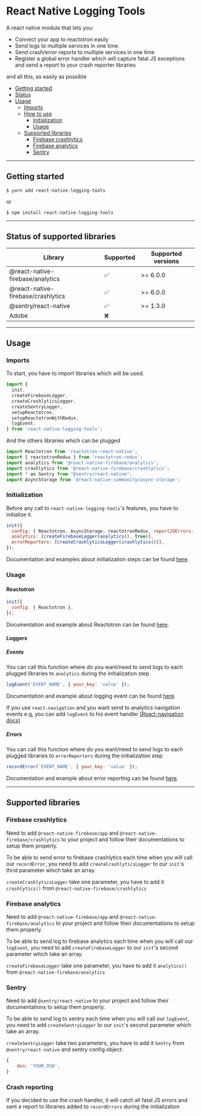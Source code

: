 # React Native Logging Tools

A react native module that lets you:
 - Connect your app to reactotron easily
 - Send logs to multiple services in one time
 - Send crash/error reports to multiple services in one time
 - Register a global error handler which will capture fatal JS exceptions and send a report to your crash reporter libraries

and all this, as easily as possible

- [Getting started](#getting-started)
- [Status](#status)
- [Usage](#usage)
    - [Imports](#imports)
    - [How to use](#how-to-use)
        - [Initialization](#initialization)
        - [Usage](#usage)
    - [Supported libraries](#supported-libraries)
        - [Firebase crashlytics](#firebase-crashlytics)
        - [Firebase analytics](#firebase-analytics)
        - [Sentry](#sentry)

---

## Getting started

`$ yarn add react-native-logging-tools`

or

`$ npm install react-native-logging-tools`

---

## Status of supported libraries

|Library             |Supported        |Supported versions
|----------------|-------------|-------------|
|@react-native-firebase/analytics|:white_check_mark:| \>= 6.0.0
|@react-native-firebase/crashlytics|:white_check_mark:| \>= 6.0.0
|@sentry/react-native|:white_check_mark:| \>= 1.3.0
|Adobe|:x:|

---

## Usage

### Imports

To start, you have to import libraries which will be used.
```javascript
import {
  init,
  createFirebaseLogger,
  createCrashlyticsLogger,
  createSentryLogger,
  setupReactotron,
  setupReactotronWithRedux,
  logEvent,
} from 'react-native-logging-tools';
```

And the others libraries which can be plugged
```javascript
import Reactotron from 'reactotron-react-native';
import { reactotronRedux } from 'reactotron-redux';
import analytics from '@react-native-firebase/analytics';
import crashlytics from '@react-native-firebase/crashlytics';
import * as Sentry from "@sentry/react-native";
import AsyncStorage from '@react-native-community/async-storage';
```

### Initialization

Before any call to `react-native-logging-tools`'s features, you have to initialize it.

```javascript
init({
  config: { Reactotron, AsyncStorage, reactotronRedux, reportJSErrors: !__DEV__ },
  analytics: [createFirebaseLogger(analytics(), true)],
  errorReporters: [createCrashlyticsLogger(crashlytics())],
});
```

Documentation and examples about initialization steps can be found [here](./REFERENCE_API.md).

### Usage

#### Reactotron

```javascript
init({
  config: { Reactotron },
});
```

Documentation and example about Reactotron can be found [here](./REFERENCE_API.md).

#### Loggers

##### Events

You can call this function where do you want/need to send logs to each plugged libraries to `analytics` during the initialization step

```javascript
logEvent('EVENT_NAME', { your_key: 'value' });
```

Documentation and example about logging event can be found [here](./REFERENCE_API.md).

If you use `react-navigation` and you want send to analytics navigation events e.g, you can add `logEvent` to his event handler [(React-navigation docs)](https://reactnavigation.org/docs/navigation-events/)

##### Errors

You can call this function where do you want/need to send logs to each plugged libraries to `errorReporters` during the initialization step

```javascript
recordError('EVENT_NAME', { your_key: 'value' });
```

Documentation and example about error reporting can be found [here](./REFERENCE_API.md).

---

## Supported libraries

### Firebase crashlytics

Need to add `@react-native-firebase/app` and `@react-native-firebase/crashlytics` to your project and follow their documentations to setup them properly.

To be able to send error to firebase crashlytics each time when you will call our `recordError`, you need to add `createCrashlyticsLogger` to our `init`'s thrid parameter which take an array.

`createCrashlyticsLogger` take one parameter, you have to add it `crashlytics()` from `@react-native-firebase/crashlytics`

### Firebase analytics

Need to add `@react-native-firebase/app` and `@react-native-firebase/analytics` to your project and follow their documentations to setup them properly.

To be able to send log to firebase analytics each time when you will call our `logEvent`, you need to add `createFirebaseLogger` to our `init`'s second parameter which take an array.

`createFirebaseLogger` take one parameter, you have to add it `analytics()` from `@react-native-firebase/analytics`

### Sentry

Need to add `@sentry/react-native` to your project and follow their documentations to setup them properly.

To be able to send log to sentry each time when you will call our `logEvent`, you need to add `createSentryLogger` to our `init`'s second parameter which take an array.

`createSentryLogger` take two parameters, you have to add it `Sentry` from `@sentry/react-native` and sentry config object:
```javascript
{
    dsn: 'YOUR_DSN',
}
```

### Crash reporting

If you decided to use the crash handler, it will catch all fatal JS errors and sent a report to libraries added to `recordErrors` during the initialization
